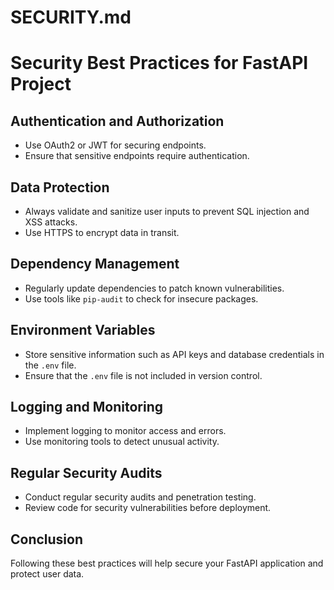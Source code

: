 # SECURITY.md

# Security Best Practices for FastAPI Project

## Authentication and Authorization
- Use OAuth2 or JWT for securing endpoints.
- Ensure that sensitive endpoints require authentication.

## Data Protection
- Always validate and sanitize user inputs to prevent SQL injection and XSS attacks.
- Use HTTPS to encrypt data in transit.

## Dependency Management
- Regularly update dependencies to patch known vulnerabilities.
- Use tools like `pip-audit` to check for insecure packages.

## Environment Variables
- Store sensitive information such as API keys and database credentials in the `.env` file.
- Ensure that the `.env` file is not included in version control.

## Logging and Monitoring
- Implement logging to monitor access and errors.
- Use monitoring tools to detect unusual activity.

## Regular Security Audits
- Conduct regular security audits and penetration testing.
- Review code for security vulnerabilities before deployment.

## Conclusion
Following these best practices will help secure your FastAPI application and protect user data.